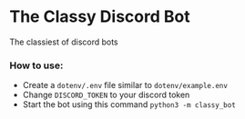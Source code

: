 # The Classy Discord Bot

The classiest of discord bots

### How to use:
 - Create a `dotenv/.env` file similar to `dotenv/example.env`
 - Change `DISCORD_TOKEN` to your discord token
 - Start the bot using this command `python3 -m classy_bot`
```